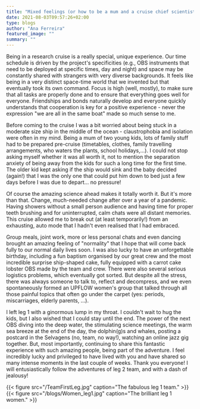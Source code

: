 ```yaml
---
title: "Mixed feelings (or how to be a mum and a cruise chief scientist for the first time)"
date: 2021-08-03T09:57:26+02:00
type: blogs
author: "Ana Ferreira"
featured_image: ""
summary: ""
---
```


Being in a research cruise is a really special, unique experience. Our time schedule is driven by the project's specificities (e.g., OBS instruments that need to be deployed at specific times, day and night) and space may be constantly shared with strangers with very diverse backgrounds. It feels like being in a very distinct space-time world that we invented but that eventually took its own command. Focus is high (well, mostly), to make sure that all tasks are properly done and to ensure that everything goes well for everyone. Friendships and bonds naturally develop and everyone quickly understands that cooperation is key for a positive experience - never the expression "we are all in the same boat" made so much sense to me.

Before coming to the cruise I was a bit worried about being stuck in a moderate size ship in the middle of the ocean - claustrophobia and isolation were often in my mind. Being a mum of two young kids, lots of family stuff had to be prepared pre-cruise (timetables, clothes, family travelling arrangements, who waters the plants, school holidays,...). I could not stop asking myself whether it was all worth it, not to mention the separation anxiety of being away from the kids for such a long time for the first time. The older kid kept asking if the ship would sink and the baby decided (again!) that I was the only one that could put him down to bed just a few days before I was due to depart... no pressure!

Of course the amazing science ahead makes it totally worth it. But it's more than that. Change, much-needed change after over a year of a pandemic. Having showers without a small person audience and having time for proper teeth brushing and for uninterrupted, calm chats were all distant memories. This cruise allowed me to break out (at least temporarily!) from an exhausting, auto mode that I hadn't even realised that I had embraced.

Group meals, joint work, more or less personal chats and even dancing brought an amazing feeling of "normality" that I hope that will come back fully to our normal daily lives soon. I was also lucky to have an unforgettable birthday, including a fun baptism organised by our great crew and the most incredible surprise ship-shaped cake, fully equipped with a carrot cake lobster OBS made by the team and crew. There were also several serious logistics problems, which eventually got sorted. But despite all the stress, there was always someone to talk to, reflect and decompress, and we even spontaneously formed an UPFLOW women's group that talked through all those painful topics that often go under the carpet (yes: periods, miscarriages, elderly parents, ...).

I left leg 1 with a ginormous lump in my throat. I couldn't wait to hug the kids, but I also wished that I could stay until the end. The power of the next OBS diving into the deep water, the stimulating science meetings, the warm sea breeze at the end of the day, the dolphin(g)s and whales, posting a postcard in the Selvagens (no, team, no way!), watching an online jazz gig together. But, most importantly, continuing to share this fantastic experience with such amazing people, being part of the adventure. I feel incredibly lucky and privileged to have lived with you and have shared so many intense moments in the last couple of weeks. Thank you everyone! I will entusiastically follow the adventures of leg 2 team, and with a dash of jealousy!

{{< figure src="/TeamFirstLeg.jpg" caption="The fabulous leg 1 team." >}}
{{< figure src="/blogs/Women_leg1.jpg" caption="The brilliant leg 1 women." >}}

